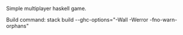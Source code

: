 Simple multiplayer haskell game.

Build command:
stack build --ghc-options="-Wall -Werror -fno-warn-orphans"
